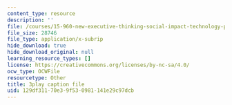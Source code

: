 ```yaml
---
content_type: resource
description: ''
file: /courses/15-960-new-executive-thinking-social-impact-technology-projects-fall-2017-spring-2018/129df31170e39f530981141e29c97dcb_HaySEpWEsdU.srt
file_size: 28746
file_type: application/x-subrip
hide_download: true
hide_download_original: null
learning_resource_types: []
license: https://creativecommons.org/licenses/by-nc-sa/4.0/
ocw_type: OCWFile
resourcetype: Other
title: 3play caption file
uid: 129df311-70e3-9f53-0981-141e29c97dcb
---
```

